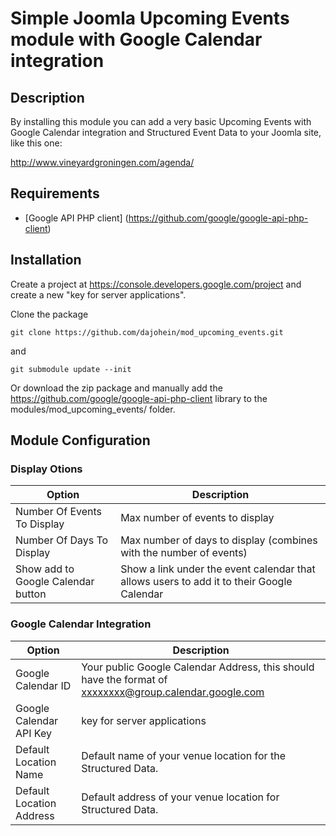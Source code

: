 # Simple Joomla Upcoming Events module with Google Calendar integration #

## Description ##
By installing this module you can add a very basic Upcoming Events with Google Calendar integration and Structured Event Data to your Joomla site, like this one:

http://www.vineyardgroningen.com/agenda/

## Requirements ##
* [Google API PHP client] (https://github.com/google/google-api-php-client)

## Installation ##

Create a project at https://console.developers.google.com/project and create a new "key for server applications".

Clone the package

`git clone https://github.com/dajohein/mod_upcoming_events.git`

and 

`git submodule update --init`

Or download the zip package and manually add the https://github.com/google/google-api-php-client library to the modules/mod_upcoming_events/ folder.

## Module Configuration ##

### Display Otions ###

Option                             | Description
---------------------------------- | -------------------------------------------
Number Of Events To Display        | Max number of events to display
Number Of Days To Display          | Max number of days to display (combines with the number of events)
Show add to Google Calendar button | Show a link under the event calendar that allows users to add it to their Google Calendar

### Google Calendar Integration ###


Option                     | Description
-------------------------- | -------------------------------------------
Google Calendar ID         |  Your public Google Calendar Address, this should have the format of xxxxxxxx@group.calendar.google.com
Google Calendar API Key    | key for server applications
Default Location Name      | Default name of your venue location for the Structured Data.
Default Location Address   | Default address of your venue location for Structured Data.





